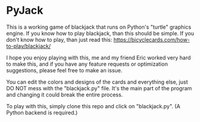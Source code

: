 # PyJack
This is a working game of blackjack that runs on Python's "turtle" graphics engine. If you know how to play blackjack, than this should be simple. If you don't know how to play, than just read this: https://bicyclecards.com/how-to-play/blackjack/

I hope you enjoy playing with this, me and my friend Eric worked very hard to make this, and if you have any feature requests or optimization suggestions, please feel free to make an issue.

You can edit the colors and designs of the cards and everything else, just DO NOT mess with the "blackjack.py" file. It's the main part of the program and changing it could break the entire process.

To play with this, simply clone this repo and click on "blackjack.py". (A Python backend is required.)

